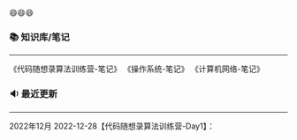 😄😄😄

### 📚 知识库/笔记
---
《代码随想录算法训练营-笔记》
《操作系统-笔记》
《计算机网络-笔记》


### 🔉 最近更新
---
2022年12月
2022-12-28【代码随想录算法训练营-Day1】：


